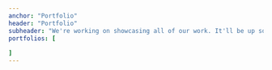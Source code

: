 ```yaml
---
anchor: "Portfolio"
header: "Portfolio"
subheader: "We're working on showcasing all of our work. It'll be up soon."
portfolios: [
  
]
---
```

